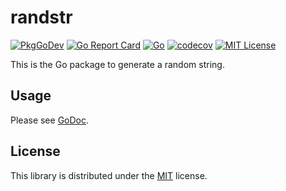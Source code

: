 # randstr

[![PkgGoDev](https://pkg.go.dev/badge/github.com/scizorman/randstr)](https://pkg.go.dev/github.com/scizorman/randstr)
[![Go Report Card](https://goreportcard.com/badge/github.com/scizorman/randstr)](https://goreportcard.com/report/github.com/scizorman/randstr)
[![Go](https://github.com/scizorman/randstr/workflows/Go/badge.svg?branch=master)](https://github.com/scizorman/randstr/actions?workflow=go)
[![codecov](https://codecov.io/gh/scizorman/randstr/branch/master/graph/badge.svg)](https://codecov.io/gh/scizorman/randstr)
[![MIT License](http://img.shields.io/badge/license-MIT-blue.svg?style=flat)](LICENSE)

This is the Go package to generate a random string.

## Usage

Please see [GoDoc](https://godoc.org/github.com/scizorman/randstr).

## License

This library is distributed under the [MIT](LICENSE) license.
